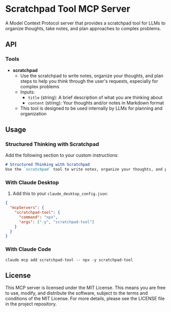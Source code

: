 # Scratchpad Tool MCP Server

A Model Context Protocol server that provides a scratchpad tool for LLMs to organize thoughts, take notes, and plan approaches to complex problems.

## API

### Tools

- **scratchpad**
  - Use the scratchpad to write notes, organize your thoughts, and plan steps to help you think through the user's requests, especially for complex problems
  - Inputs:
    - `title` (string): A brief description of what you are thinking about
    - `content` (string): Your thoughts and/or notes in Markdown format
  - This tool is designed to be used internally by LLMs for planning and organization

## Usage

### Structured Thinking with Scratchpad

Add the following section to your custom instructions:

```markdown
# Structured Thinking with Scratchpad
Use the `scratchpad` tool to write notes, organize your thoughts, and plan steps to help you think through the user's requests, especially for complex problems.
```

### With Claude Desktop

1. Add this to your `claude_desktop_config.json`:

```json
{
  "mcpServers": {
    "scratchpad-tool": {
      "command": "npx",
      "args": ["-y", "scratchpad-tool"]
    }
  }
}
```

### With Claude Code

```
claude mcp add scratchpad-tool -- npx -y scratchpad-tool
```

## License

This MCP server is licensed under the MIT License. This means you are free to use, modify, and distribute the software, subject to the terms and conditions of the MIT License. For more details, please see the LICENSE file in the project repository.
